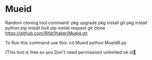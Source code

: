 # Mueid
Random cloning tool
command:
pkg upgrade 
pkg install git
pkg install python 
pip install bs4
pip install request 
git clone https://github.com/Rifat1haker/Mueid.git

To Run this command use this:
cd Mueid 
python MueidR.py

(This tool is free.so you Don't need permission) 
unlimited ok id💖
